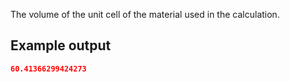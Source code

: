The volume of the unit cell of the material used in the calculation.

## Example output

```json
60.41366299424273
```


